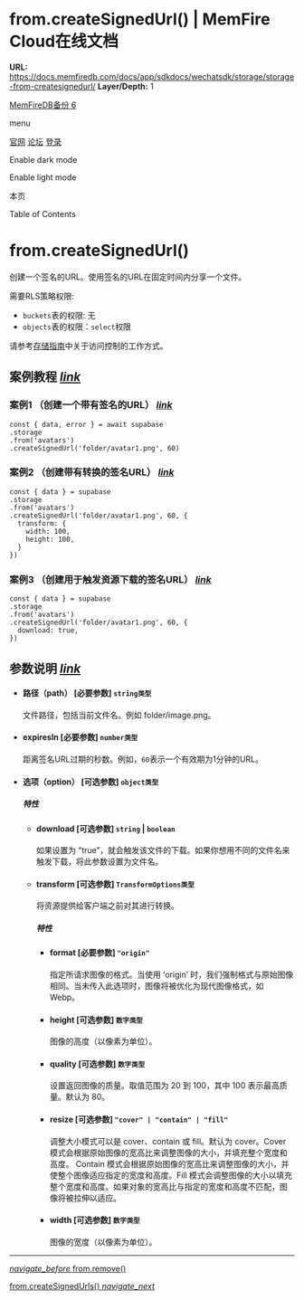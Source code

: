 # from.createSignedUrl() | MemFire Cloud在线文档

**URL:** https://docs.memfiredb.com/docs/app/sdkdocs/wechatsdk/storage/storage-from-createsignedurl/
**Layer/Depth:** 1

[MemFireDB备份 6](/)

menu

[官网](https://memfiredb.com/)
[论坛](https://community.memfiredb.com/)
[登录](https://cloud.memfiredb.com/auth/login)

Enable dark mode

Enable light mode

本页

Table of Contents

# from.createSignedUrl()

创建一个签名的URL。使用签名的URL在固定时间内分享一个文件。

需要RLS策略权限:

* `buckets`表的权限: 无
* `objects`表的权限：`select`权限

请参考[存储指南](/docs/app/development_guide/storage/storage/#access-control)中关于访问控制的工作方式。

## 案例教程 [*link*](#%e6%a1%88%e4%be%8b%e6%95%99%e7%a8%8b)

### 案例1 （创建一个带有签名的URL） [*link*](#%e6%a1%88%e4%be%8b1-%e5%88%9b%e5%bb%ba%e4%b8%80%e4%b8%aa%e5%b8%a6%e6%9c%89%e7%ad%be%e5%90%8d%e7%9a%84url)

```
const { data, error } = await supabase
.storage
.from('avatars')
.createSignedUrl('folder/avatar1.png', 60)
```

### 案例2 （创建带有转换的签名URL） [*link*](#%e6%a1%88%e4%be%8b2-%e5%88%9b%e5%bb%ba%e5%b8%a6%e6%9c%89%e8%bd%ac%e6%8d%a2%e7%9a%84%e7%ad%be%e5%90%8durl)

```
const { data } = supabase
.storage
.from('avatars')
.createSignedUrl('folder/avatar1.png', 60, {
  transform: {
    width: 100,
    height: 100,
  }
})
```

### 案例3 （创建用于触发资源下载的签名URL） [*link*](#%e6%a1%88%e4%be%8b3-%e5%88%9b%e5%bb%ba%e7%94%a8%e4%ba%8e%e8%a7%a6%e5%8f%91%e8%b5%84%e6%ba%90%e4%b8%8b%e8%bd%bd%e7%9a%84%e7%ad%be%e5%90%8durl)

```
const { data } = supabase
.storage
.from('avatars')
.createSignedUrl('folder/avatar1.png', 60, {
  download: true,
})
```

## 参数说明 [*link*](#%e5%8f%82%e6%95%b0%e8%af%b4%e6%98%8e)

* #### 路径（path） [必要参数] `string类型`

  文件路径，包括当前文件名。例如 folder/image.png。
* #### expiresIn [必要参数] `number类型`

  距离签名URL过期的秒数。例如，`60`表示一个有效期为1分钟的URL。
* #### 选项（option） [可选参数] `object类型`

  ##### 特性

  + #### download [可选参数] `string` | `boolean`

    如果设置为 “true”，就会触发该文件的下载。如果你想用不同的文件名来触发下载，将此参数设置为文件名。
  + #### transform [可选参数] `TransformOptions类型`

    将资源提供给客户端之前对其进行转换。

    ##### 特性

    - #### format [必要参数] `"origin"`

      指定所请求图像的格式。当使用 ‘origin’ 时，我们强制格式与原始图像相同。当未传入此选项时，图像将被优化为现代图像格式，如 Webp。
    - #### height [可选参数] `数字类型`

      图像的高度（以像素为单位）。
    - #### quality [可选参数] `数字类型`

      设置返回图像的质量。取值范围为 20 到 100，其中 100 表示最高质量。默认为 80。
    - #### resize [可选参数] `"cover" | "contain" | "fill"`

      调整大小模式可以是 cover、contain 或 fill。默认为 cover。Cover 模式会根据原始图像的宽高比来调整图像的大小，并填充整个宽度和高度。
      Contain 模式会根据原始图像的宽高比来调整图像的大小，并使整个图像适应指定的宽度和高度。Fill 模式会调整图像的大小以填充整个宽度和高度。如果对象的宽高比与指定的宽度和高度不匹配，图像将被拉伸以适应。
    - #### width [可选参数] `数字类型`

      图像的宽度（以像素为单位）。

---

[*navigate\_before* from.remove()](/docs/app/sdkdocs/wechatsdk/storage/storage-from-remove/)

[from.createSignedUrls() *navigate\_next*](/docs/app/sdkdocs/wechatsdk/storage/storage-from-createsignedurls/)